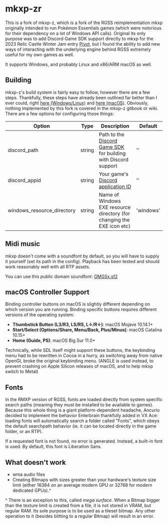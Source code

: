 # mkxp-zr

This is a fork of mkxp-z, which is a fork of the RGSS reimplementation mkxp originally intended to run Pokémon Essentials games (which were notorious for their dependency on a lot of Windows API calls). Original its only purpose was to add Discord Game SDK support directly to mkxp for the 2023 Relic Castle Winter Jam entry [Pivot](https://reliccastle.com/threads/6203/), but I found the ability to add new ways of interacting with the underlying engine behind RGSS extremely useful for my own games as well.

It supports Windows, and probably Linux and x86/ARM macOS as well.

## Building
mkxp-z's build system is fairly easy to follow, however there are a few steps. Thankfully, these steps have already been outlined far better than I ever could, right [here (Windows/Linux)](https://roza-gb.gitbook.io/mkxp-z/compilation) and [here (macOS)](https://roza-gb.gitbook.io/mkxp-z/building-xcode/compilation-macos-xcode).
Obviously, nothing implemented by this fork is covered in the mkxp-z gitbook or wiki. There are a few options for configuring those things:

| Option | Type | Description | Default |
| --- | --- | --- | --- |
| discord_path | string | Path to the [Discord Game SDK](https://discord.com/developers/docs/game-sdk/sdk-starter-guide) for building with Discord support | '' |
| discord_appid | string | Your game's [Discord application ID](https://discord.com/developers/applications) | '' |
| windows_resource_directory | string | Name of Windows EXE resource directory (for changing the EXE icon etc) | 'windows' |

## Midi music

mkxp doesn't come with a soundfont by default, so you will have to supply it yourself (set its path in the config). Playback has been tested and should work reasonably well with all RTP assets.

You can use this public domain soundfont: [GMGSx.sf2](https://www.dropbox.com/s/qxdvoxxcexsvn43/GMGSx.sf2?dl=0)

## macOS Controller Support

Binding controller buttons on macOS is slightly different depending on which version you are running. Binding specific buttons requires different versions of the operating system:

+ **Thumbstick Button (L3/R3, LS/RS, L↓/R↓)**: macOS Mojave 10.14.1+
+ **Start/Select (Options/Share, Menu/Back, Plus/Minus)**: macOS Catalina 10.15+
+ **Home (Guide, PS)**: macOS Big Sur 11.0+

Technically, while SDL itself might support these buttons, the keybinding menu had to be rewritten in Cocoa in a hurry, as switching away from native OpenGL broke the original keybinding menu. (ANGLE is used instead, to prevent crashing on Apple Silicon releases of macOS, and to help mkxp switch to Metal)

## Fonts

In the RMXP version of RGSS, fonts are loaded directly from system specific search paths (meaning they must be installed to be available to games). Because this whole thing is a giant platform-dependent headache, Ancurio decided to implement the behavior Enterbrain thankfully added in VX Ace: loading fonts will automatically search a folder called "Fonts", which obeys the default searchpath behavior (ie. it can be located directly in the game folder, or an RTP).

If a requested font is not found, no error is generated. Instead, a built-in font is used. By default, this font is Liberation Sans.

## What doesn't work
* wma audio files
* Creating Bitmaps with sizes greater than your hardware's texture size limit (either 16384 on an average modern GPU or 32768 for modern dedicated GPUs).^

^ There is an exception to this, called *mega surface*. When a Bitmap bigger than the texture limit is created from a file, it is not stored in VRAM, but regular RAM. Its sole purpose is to be used as a tileset bitmap. Any other operation to it (besides blitting to a regular Bitmap) will result in an error.
